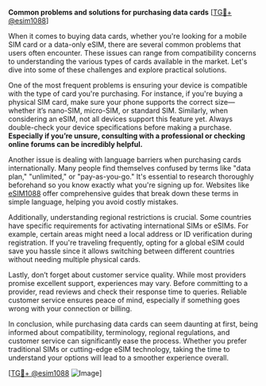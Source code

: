 **Common problems and solutions for purchasing data cards** [[TG💪+ @esim1088](https://t.me/s/esim1088)]

When it comes to buying data cards, whether you're looking for a mobile SIM card or a data-only eSIM, there are several common problems that users often encounter. These issues can range from compatibility concerns to understanding the various types of cards available in the market. Let's dive into some of these challenges and explore practical solutions.

One of the most frequent problems is ensuring your device is compatible with the type of card you're purchasing. For instance, if you're buying a physical SIM card, make sure your phone supports the correct size—whether it’s nano-SIM, micro-SIM, or standard SIM. Similarly, when considering an eSIM, not all devices support this feature yet. Always double-check your device specifications before making a purchase. **Especially if you’re unsure, consulting with a professional or checking online forums can be incredibly helpful.**

Another issue is dealing with language barriers when purchasing cards internationally. Many people find themselves confused by terms like "data plan," "unlimited," or "pay-as-you-go." It's essential to research thoroughly beforehand so you know exactly what you're signing up for. Websites like [eSIM1088](https://t.me/s/esim1088) offer comprehensive guides that break down these terms in simple language, helping you avoid costly mistakes.

Additionally, understanding regional restrictions is crucial. Some countries have specific requirements for activating international SIMs or eSIMs. For example, certain areas might need a local address or ID verification during registration. If you're traveling frequently, opting for a global eSIM could save you hassle since it allows switching between different countries without needing multiple physical cards.

Lastly, don’t forget about customer service quality. While most providers promise excellent support, experiences may vary. Before committing to a provider, read reviews and check their response time to queries. Reliable customer service ensures peace of mind, especially if something goes wrong with your connection or billing.

In conclusion, while purchasing data cards can seem daunting at first, being informed about compatibility, terminology, regional regulations, and customer service can significantly ease the process. Whether you prefer traditional SIMs or cutting-edge eSIM technology, taking the time to understand your options will lead to a smoother experience overall.

[[TG💪+ @esim1088](https://t.me/s/esim1088) ![Image](https://i.postimg.cc/Y0z9fWf4/image.png)]